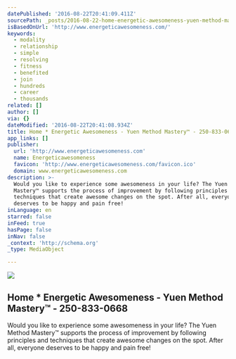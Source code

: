 ```yaml
---
datePublished: '2016-08-22T20:41:09.411Z'
sourcePath: _posts/2016-08-22-home-energetic-awesomeness-yuen-method-masterytm-250-83.md
isBasedOnUrl: 'http://www.energeticawesomeness.com/'
keywords:
  - modality
  - relationship
  - simple
  - resolving
  - fitness
  - benefited
  - join
  - hundreds
  - career
  - thousands
related: []
author: []
via: {}
dateModified: '2016-08-22T20:41:08.934Z'
title: Home * Energetic Awesomeness - Yuen Method Mastery™ - 250-833-0668
app_links: []
publisher:
  url: 'http://www.energeticawesomeness.com'
  name: Energeticawesomeness
  favicon: 'http://www.energeticawesomeness.com/favicon.ico'
  domain: www.energeticawesomeness.com
description: >-
  Would you like to experience some awesomeness in your life? The Yuen Method
  Mastery™ supports the process of improvement by following principles and
  techniques that create awesome changes on the spot. After all, everyone
  deserves to be happy and pain free!
inLanguage: en
starred: false
inFeed: true
hasPage: false
inNav: false
_context: 'http://schema.org'
_type: MediaObject

---
```

<article style=""><img src="https://imgflo.herokuapp.com/graph/vahj1ThiexotieMo/583070d17d43aacece10aa69e9601e59/croprotate.png?cropheight=325&amp;cropwidth=936&amp;degrees=0&amp;input=http%3A%2F%2Fwww.energeticawesomeness.com%2F_img%2Fpics3-03.png&amp;x=11&amp;y=0" /><h1>Home * Energetic Awesomeness - Yuen Method Mastery™ - 250-833-0668</h1><p>Would you like to experience some awesomeness in your life? The Yuen Method Mastery™ supports the process of improvement by following principles and techniques that create awesome changes on the spot. After all, everyone deserves to be happy and pain free!</p></article>